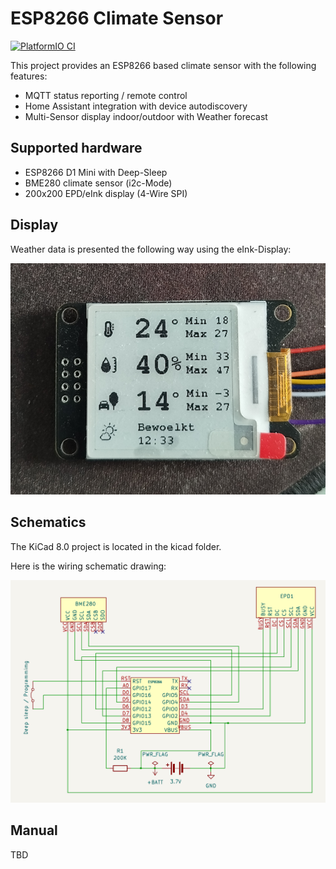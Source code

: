 # ESP8266 Climate Sensor

[![PlatformIO CI](https://github.com/mirkosertic/ESP8266Weatherstation/actions/workflows/build.yml/badge.svg)](https://github.com/mirkosertic/ESP8266Weatherstation/actions/workflows/build.yml)

This project provides an ESP8266 based climate sensor with the following features:

* MQTT status reporting / remote control
* Home Assistant integration with device autodiscovery
* Multi-Sensor display indoor/outdoor with Weather forecast

## Supported hardware

* ESP8266 D1 Mini with Deep-Sleep
* BME280 climate sensor (i2c-Mode)
* 200x200 EPD/eInk display (4-Wire SPI)

## Display

Weather data is presented the following way using the eInk-Display:

![display](doc/display_example.png)

## Schematics

The KiCad 8.0 project is located in the kicad folder.

Here is the wiring schematic drawing:

![schematics](doc/schematics.png)

## Manual

TBD
